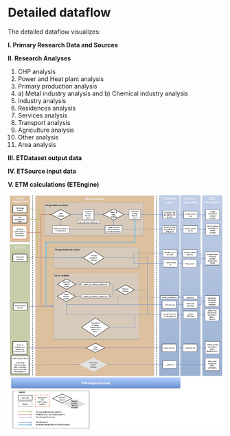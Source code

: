 # Detailed dataflow

The detailed dataflow visualizes:

**I. Primary Research Data and Sources**

**II. Research Analyses**

1. CHP analysis
2. Power and Heat plant analysis
3. Primary production analysis
4. a) Metal industry analysis and b) Chemical industry analysis
5. Industry analysis
6. Residences analysis
7. Services analysis
8. Transport analysis
9. Agriculture analysis
10. Other analysis
11. Area analysis

**III. ETDataset output data**

**IV. ETSource input data**

**V. ETM calculations (ETEngine)**

![ETDataset dataflow](dataflow_detailed.png)
